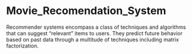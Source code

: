# Movie_Recomendation_System
Recommender systems encompass a class of techniques and algorithms that can suggest “relevant” items to users. They predict future behavior based on past data through a multitude of techniques including matrix factorization.
